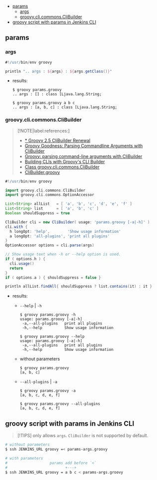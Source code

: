 <!-- START doctoc generated TOC please keep comment here to allow auto update -->
<!-- DON'T EDIT THIS SECTION, INSTEAD RE-RUN doctoc TO UPDATE -->

- [params](#params)
  - [args](#args)
  - [groovy.cli.commons.CliBuilder](#groovyclicommonsclibuilder)
- [groovy script with params in Jenkins CLI](#groovy-script-with-params-in-jenkins-cli)

<!-- END doctoc generated TOC please keep comment here to allow auto update -->


## params
### args
```groovy
#!/usr/bin/env groovy

println ".. args : ${args} : ${args.getClass()}"
```

- results:
  ```
  $ groovy params.groovy
  .. args : [] : class [Ljava.lang.String;

  $ groovy params.groovy a b c
  .. args : [a, b, c] : class [Ljava.lang.String;
  ```


### groovy.cli.commons.CliBuilder

> [!NOTE|label:references:]
> - [* Groovy 2.5 CliBuilder Renewal](https://picocli.info/groovy-2.5-clibuilder-renewal.html)
> - [Groovy Goodness: Parsing Commandline Arguments with CliBuilder](https://blog.mrhaki.com/2009/09/groovy-goodness-parsing-commandline.html)
> - [Groovy: parsing command-line arguments with CliBuilder](https://medium.com/@tambapps/groovy-parsing-command-line-arguments-with-clibuilder-44eaad1be4b4)
> - [Building CLIs with Groovy's CLI Builder](https://www.joshdurbin.net/posts/2020-3-groovy-clibuilder/)
> - [Class groovy.cli.commons.CliBuilder](https://docs.groovy-lang.org/latest/html/gapi/groovy/cli/commons/CliBuilder.html)
> - [CliBuilder.groovy](https://github.com/apache/groovy/blob/master/subprojects/groovy-cli-picocli/src/main/groovy/groovy/cli/picocli/CliBuilder.groovy)

```groovy
#!/usr/bin/env groovy

import groovy.cli.commons.CliBuilder
import groovy.cli.commons.OptionAccessor

List<String> allList   = [ 'a', 'b', 'c', 'd', 'e', 'f' ]
List<String> list      = [ 'a', 'b', 'c' ]
Boolean shouldSuppress = true

CliBuilder cli = new CliBuilder( usage: 'params.groovy [-a|-h]' )
cli.with {
  h longOpt: 'help',        'Show usage information'
  a longOpt: 'all-plugins', 'print all plugins'
}
OptionAccessor options = cli.parse(args)

// Show usage text when -h or --help option is used.
if ( options.h ) {
  cli.usage()
  return
}
if ( options.a ) { shouldSuppress = false }

println allList.findAll{ shouldSuppress ? list.contains(it) : it }
```

- results:
  - `--help` | `-h`
    ```
    $ groovy params.groovy -h
    usage: params.groovy [-a|-h]
     -a,--all-plugins   print all plugins
     -h,--help          Show usage information

    $ groovy params.groovy --help
    usage: params.groovy [-a|-h]
     -a,--all-plugins   print all plugins
     -h,--help          Show usage information
    ```

  - without parameters
    ```
    $ groovy params.groovy
    [a, b, c]
    ```

  - `--all-plugins` | `-a`
    ```
    $ groovy params.groovy -a
    [a, b, c, d, e, f]

    $ groovy params.groovy --all-plugins
    [a, b, c, d, e, f]
    ```

## groovy script with params in Jenkins CLI

> [!TIPS]
> only allows `args`. `CliBuilder` is not supported by default.

```bash
# without parameters
$ ssh JENKINS_URL groovy =< params-args.groovy

# with parameters
#                   params add before `<`
#                          +---+
$ ssh JENKINS_URL groovy = a b c < params-args.groovy
```
